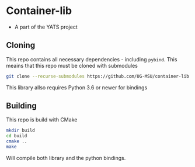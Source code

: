 # Container-lib

- A part of the YATS project

## Cloning 

This repo contains all necessary dependencies - including `pybind`. This meains that this repo must be cloned with submodules
```bash
git clone --recurse-submodules https://github.com/UG-MSU/container-lib.git
```

This library allso requires Python 3.6 or newer for bindings

## Building

This repo is build with CMake

```bash
mkdir build
cd build
cmake ..
make
```

Will compile both library and the python bindings.
